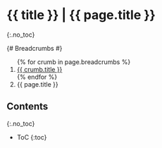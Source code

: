 # {{ title }} | {{ page.title }}
{:.no_toc}

{# Breadcrumbs #}
<ol class="breadcrumb">
  {% for crumb in page.breadcrumbs %}
    <li class="breadcrumb-item"><a href="{{ crumb.url }}">{{ crumb.title }}</a></li>
  {% endfor %}
  <li class="breadcrumb-item active">{{ page.title }}</li>
</ol>

## Contents
{:.no_toc}
- ToC
{:toc}
